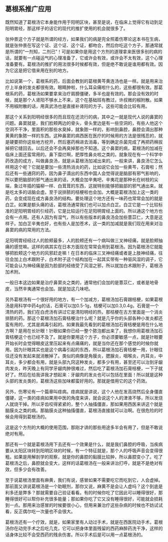 ## 葛根系推广应用

既然知道了葛根汤它本身能作用于阳明区块，甚至是说，在临床上觉得它有动到足阳明胃经，那这样子的话它的现代的推扩使用的机会就很多了。

张仲景这个方子就是所谓的经方，如果我们的病是完全照着伤寒论这本书在生病，就是张仲景在写这个证、这个证、这个证，都吻合，然后你吃这个方子，那通常就是所谓的“一剂知，二剂已”！可是如果你是用这个方剂的道理拿来医很多别的病的话，就要有一点碰运气的心理准备了，它或许会有效，或许会不太有效，这个心理准备要有。葛根汤的推扩的用法很多时候都有效，但是绝不敢说是谁用都有效。因为它这是把它借来用在别的地方。

比如说第一个，葛根系的药，后面会教到的葛根黄芩黄连汤也是一样。就是用来治疗上半身的发炎都很有效。眼睛肿啦，什么耳朵痛啦什么的，这些都很有效。那葛根系的药，葛根汤如果要拿来治疗肩膀僵硬，多半也是有效的。那会没有效的时候，就是那个人肾阳不够水上不来，这个在基础班有教过，许叔微的椒附散。如果不用椒附散的话，用真武汤也是直接补肾阳的方子。这些可能会比较有用。

那这个关系到阳明经很多的而且现在还流行的病，其中之一就是现代人说的鼻窦的问题。鼻窦就是，我们脸颊两边的骨头，骨头里边是有一些空洞的，有些人他这个空洞不干净，里面积的那些水臭掉，就象脓一样的，影响到鼻腔，鼻腔会滴出那种黄黄的象脓一样的东西。这种鼻窦的病西医在医疗的时候用的方法是很残忍的，就是硬要把你这些地方挖开，然后塞药棉进去消毒，等到确定杀菌完成了再把药棉拔掉把它缝回去。以后还会不会再臭掉那也不知道。这个鼻窦的病，葛根汤的加减在临床上面还蛮常用的。鼻下糜烂啊，肥厚性鼻炎啦之类的。就象现在有一个科学中药改造的成方，叫做鼻良汤，就是从葛根汤加减出来的。一般来讲，鼻良汤它怎么样用这个呢？它就是要加一些清热消炎的药，比如说它会加一些黄芩，石膏啦；然后还有一些通窍的药，因为鼻子滴出的东西中国人会觉得说是脑部有邪气影响的，所以要把脑部的邪气通出来的话，大概会加辛夷吧，辛夷花是那种长在树枝的尖端，象过年插的猫柳一样、白茸茸的东西，这就特别能够把脑部的邪气通出来。就是吃太多的话脑会虚。至于说排脓的桔梗啦也会加。大概是葛根汤加上这一类的药，会变成现在成方鼻良汤的结构。要处理这个地方还有一味药也常常会加的就是白芷。如果是额头痛的话，葛根汤通常我们也可以加点白芷。白芷它是一个比较标准的足阳明胃经的引经药，它是比较运行在足阳明胃经上面的。所以通这个地方也会有一点用。还有人因为有湿气，所以有些版本的鼻良汤会加些薏苡仁，大意是这样子。加白芷辛夷也好，也有些人是加苍术，这一类的加减就是我们现在用来对治鼻窦的病的常用的方法。

足阳明胃经经过人的脸颊最多，人的脸颊还有一个病叫做三叉神经痛，就是脸颊抽痛的感觉嘛。这样的病其实在日本方面现在常常会用到葛根汤。因为葛根汤它就能够把脸颊这个地方的风邪赶走嘛！在日本的临床三叉神经痛或者是上肢神经痛，往往会加上白术跟附子，白术附子这个结构加在一起其实带有一种驱风湿的调子，它可能会认为神经痛是因为脸部的经络受了风湿之邪，所以就加白术跟附子，葛根汤加术附。

一般日本这边如果是治疗鼻窦炎之类的，通常他们会加的是薏苡仁，或者是地骨皮，当然辛夷通常也会加。就是加这几味吧。

另外葛根汤有一个很好用的地方，有一个加减方，葛根汤加石膏跟桔梗，如果葛根汤是用科学中药4g的话，石膏可以加0.5-1g，桔梗可以加0.3,0.4g，石膏是一个清热的药，我们在白虎汤有讲过它是清阳明经的热，那桔梗在古方里面是一个消炎排脓的药。那这个葛根汤加石膏桔梗治什么呢？就是几乎你的头部各种小发炎都还蛮有用的，尤其是病毒引起的。如果我最先看到的葛根汤加石膏桔梗是用在什么地方啊？是用在长针眼！针眼如果你已经一整个脓泡都出来了，我想你用葛根汤加石膏桔梗这个也已经不及了。就是你要用这个方子，你必须要敏感一点，就是针眼要开始长时会觉得眼皮这里压起来有点痛痛的，就是当你还在那个感觉的时候你就用。因为针眼其实也是这个病毒引起的东西，所以葛根汤加石膏桔梗一用，针眼往往还没有发起来就消散掉了。类似的病像是角膜炎，腮腺炎，咽喉炎，内耳炎，中耳炎，多少都会有用，就是头部九窍这种发炎，都多少有用，甚至还可以治到牙龈肉发炎，昨天晚上有同学牙龈肉肿很难过，然后吃了葛根汤加石膏桔梗，一下子就好了。然后在给我讲我才想起来：牙龈肉的发炎也可以包括在里面！所以就是这种头部的发炎类的，葛根汤这些加味都蛮好用的。那就是借用它的这个药效。

另外，伤寒论有一个篇章叫痉病。痉病就是讲说，这个人他在发高烧然后全身僵直僵硬，这一类的痉病如果用中医的角度来讲，就会说这个人的津液不够，所以发烧人就烧干掉。所以牙齿咬得紧紧的，整个人抽搐僵直，那如果用西医来讲这个就是脑膜炎之类的病。那脑膜炎这种抽搐僵直，葛根汤直接就可以治啊。在很危险的时候会用得到葛根汤的。

这是这个方剂的大概的使用范围，那刚才讲的那些用途多半会有用了，但是不敢说绝对有用。

那还有一个就是葛根汤用下去还有一个效果是什么，就是我们鼻腔的呼吸，当疾病要从太阳区块转到阳明区块的时候，有一个特征就是，那个人的呼吸声音会变得很粗。如果是用解剖学的观察，就是你的鼻腔的黏膜比较肿，所以鼻腔变小了。吃了葛根汤之后，鼻腔就会变大，这样的话葛根汤在一般来讲治打呼，就是不是绝对有效，但多少会有改善。

至于说葛根汤里面有麻黄，我们有说，感冒如果不需要吃它而吃到它，人会虚掉。那前面又讲说葛根汤是一个助眠剂，那你又说，麻黄不是会让人虚吗？这个到底是利多还是弊多？那就需要自己验证看看。有的时候你吃了它因此可以睡得很好，那睡得很好可以帮你补充很多能量；那如果你吃了它又没有睡得很好，可能就会损耗到一点。那用来治感冒的时候要很小心，但用来兼治疗这些杂病的时候也不妨试试看，反正偶尔吃一次量也不会很大。

葛根汤还有一个疗效，就是，如果家里有人动过手术，就是在西医院动手术，葛根汤你在动完手术之后吃几克，它可以把身体里面残留的西药麻醉药洗干净，这样的话身体比较不会受西药的残余伤害。所以手术后是可以用一点葛根汤的。
